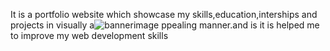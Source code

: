 It is a portfolio website which showcase my skills,education,interships and projects in visually a![bannerimage](https://github.com/polakipraveena/portfolio-1/assets/140205387/b0fcdd63-e483-4dda-afa2-8357450e560e)
ppealing manner.and is it is helped me to improve my web development skills 
